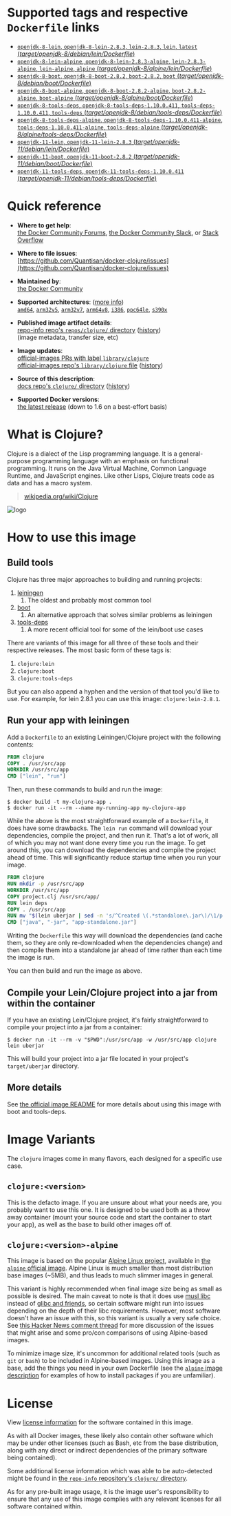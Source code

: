 <!--

********************************************************************************

WARNING:

    DO NOT EDIT "clojure/README.md"

    IT IS AUTO-GENERATED

    (from the other files in "clojure/" combined with a set of templates)

********************************************************************************

-->

# Supported tags and respective `Dockerfile` links

-	[`openjdk-8-lein`, `openjdk-8-lein-2.8.3`, `lein-2.8.3`, `lein`, `latest` (*target/openjdk-8/debian/lein/Dockerfile*)](https://github.com/Quantisan/docker-clojure/blob/91f3d11eaf065104ec5d3f2a75a27650ebda2878/target/openjdk-8/debian/lein/Dockerfile)
-	[`openjdk-8-lein-alpine`, `openjdk-8-lein-2.8.3-alpine`, `lein-2.8.3-alpine`, `lein-alpine`, `alpine` (*target/openjdk-8/alpine/lein/Dockerfile*)](https://github.com/Quantisan/docker-clojure/blob/91f3d11eaf065104ec5d3f2a75a27650ebda2878/target/openjdk-8/alpine/lein/Dockerfile)
-	[`openjdk-8-boot`, `openjdk-8-boot-2.8.2`, `boot-2.8.2`, `boot` (*target/openjdk-8/debian/boot/Dockerfile*)](https://github.com/Quantisan/docker-clojure/blob/91f3d11eaf065104ec5d3f2a75a27650ebda2878/target/openjdk-8/debian/boot/Dockerfile)
-	[`openjdk-8-boot-alpine`, `openjdk-8-boot-2.8.2-alpine`, `boot-2.8.2-alpine`, `boot-alpine` (*target/openjdk-8/alpine/boot/Dockerfile*)](https://github.com/Quantisan/docker-clojure/blob/91f3d11eaf065104ec5d3f2a75a27650ebda2878/target/openjdk-8/alpine/boot/Dockerfile)
-	[`openjdk-8-tools-deps`, `openjdk-8-tools-deps-1.10.0.411`, `tools-deps-1.10.0.411`, `tools-deps` (*target/openjdk-8/debian/tools-deps/Dockerfile*)](https://github.com/Quantisan/docker-clojure/blob/91f3d11eaf065104ec5d3f2a75a27650ebda2878/target/openjdk-8/debian/tools-deps/Dockerfile)
-	[`openjdk-8-tools-deps-alpine`, `openjdk-8-tools-deps-1.10.0.411-alpine`, `tools-deps-1.10.0.411-alpine`, `tools-deps-alpine` (*target/openjdk-8/alpine/tools-deps/Dockerfile*)](https://github.com/Quantisan/docker-clojure/blob/91f3d11eaf065104ec5d3f2a75a27650ebda2878/target/openjdk-8/alpine/tools-deps/Dockerfile)
-	[`openjdk-11-lein`, `openjdk-11-lein-2.8.3` (*target/openjdk-11/debian/lein/Dockerfile*)](https://github.com/Quantisan/docker-clojure/blob/91f3d11eaf065104ec5d3f2a75a27650ebda2878/target/openjdk-11/debian/lein/Dockerfile)
-	[`openjdk-11-boot`, `openjdk-11-boot-2.8.2` (*target/openjdk-11/debian/boot/Dockerfile*)](https://github.com/Quantisan/docker-clojure/blob/91f3d11eaf065104ec5d3f2a75a27650ebda2878/target/openjdk-11/debian/boot/Dockerfile)
-	[`openjdk-11-tools-deps`, `openjdk-11-tools-deps-1.10.0.411` (*target/openjdk-11/debian/tools-deps/Dockerfile*)](https://github.com/Quantisan/docker-clojure/blob/91f3d11eaf065104ec5d3f2a75a27650ebda2878/target/openjdk-11/debian/tools-deps/Dockerfile)

# Quick reference

-	**Where to get help**:  
	[the Docker Community Forums](https://forums.docker.com/), [the Docker Community Slack](https://blog.docker.com/2016/11/introducing-docker-community-directory-docker-community-slack/), or [Stack Overflow](https://stackoverflow.com/search?tab=newest&q=docker)

-	**Where to file issues**:  
	[https://github.com/Quantisan/docker-clojure/issues](https://github.com/Quantisan/docker-clojure/issues)

-	**Maintained by**:  
	[the Docker Community](https://github.com/Quantisan/docker-clojure)

-	**Supported architectures**: ([more info](https://github.com/docker-library/official-images#architectures-other-than-amd64))  
	[`amd64`](https://hub.docker.com/r/amd64/clojure/), [`arm32v5`](https://hub.docker.com/r/arm32v5/clojure/), [`arm32v7`](https://hub.docker.com/r/arm32v7/clojure/), [`arm64v8`](https://hub.docker.com/r/arm64v8/clojure/), [`i386`](https://hub.docker.com/r/i386/clojure/), [`ppc64le`](https://hub.docker.com/r/ppc64le/clojure/), [`s390x`](https://hub.docker.com/r/s390x/clojure/)

-	**Published image artifact details**:  
	[repo-info repo's `repos/clojure/` directory](https://github.com/docker-library/repo-info/blob/master/repos/clojure) ([history](https://github.com/docker-library/repo-info/commits/master/repos/clojure))  
	(image metadata, transfer size, etc)

-	**Image updates**:  
	[official-images PRs with label `library/clojure`](https://github.com/docker-library/official-images/pulls?q=label%3Alibrary%2Fclojure)  
	[official-images repo's `library/clojure` file](https://github.com/docker-library/official-images/blob/master/library/clojure) ([history](https://github.com/docker-library/official-images/commits/master/library/clojure))

-	**Source of this description**:  
	[docs repo's `clojure/` directory](https://github.com/docker-library/docs/tree/master/clojure) ([history](https://github.com/docker-library/docs/commits/master/clojure))

-	**Supported Docker versions**:  
	[the latest release](https://github.com/docker/docker-ce/releases/latest) (down to 1.6 on a best-effort basis)

# What is Clojure?

Clojure is a dialect of the Lisp programming language. It is a general-purpose programming language with an emphasis on functional programming. It runs on the Java Virtual Machine, Common Language Runtime, and JavaScript engines. Like other Lisps, Clojure treats code as data and has a macro system.

> [wikipedia.org/wiki/Clojure](http://en.wikipedia.org/wiki/Clojure)

![logo](https://raw.githubusercontent.com/docker-library/docs/665526c3b12cedfd721234cedb61e8433f73b75a/clojure/logo.png)

# How to use this image

## Build tools

Clojure has three major approaches to building and running projects:

1.	[leiningen](https://leiningen.org)
	1.	The oldest and probably most common tool
2.	[boot](http://boot-clj.com)
	1.	An alternative approach that solves similar problems as leiningen
3.	[tools-deps](https://clojure.org/guides/deps_and_cli)
	1.	A more recent official tool for some of the lein/boot use cases

There are variants of this image for all three of these tools and their respective releases. The most basic form of these tags is:

1.	`clojure:lein`
2.	`clojure:boot`
3.	`clojure:tools-deps`

But you can also append a hyphen and the version of that tool you'd like to use. For example, for lein 2.8.1 you can use this image: `clojure:lein-2.8.1`.

## Run your app with leiningen

Add a `Dockerfile` to an existing Leiningen/Clojure project with the following contents:

```dockerfile
FROM clojure
COPY . /usr/src/app
WORKDIR /usr/src/app
CMD ["lein", "run"]
```

Then, run these commands to build and run the image:

```console
$ docker build -t my-clojure-app .
$ docker run -it --rm --name my-running-app my-clojure-app
```

While the above is the most straightforward example of a `Dockerfile`, it does have some drawbacks. The `lein run` command will download your dependencies, compile the project, and then run it. That's a lot of work, all of which you may not want done every time you run the image. To get around this, you can download the dependencies and compile the project ahead of time. This will significantly reduce startup time when you run your image.

```dockerfile
FROM clojure
RUN mkdir -p /usr/src/app
WORKDIR /usr/src/app
COPY project.clj /usr/src/app/
RUN lein deps
COPY . /usr/src/app
RUN mv "$(lein uberjar | sed -n 's/^Created \(.*standalone\.jar\)/\1/p')" app-standalone.jar
CMD ["java", "-jar", "app-standalone.jar"]
```

Writing the `Dockerfile` this way will download the dependencies (and cache them, so they are only re-downloaded when the dependencies change) and then compile them into a standalone jar ahead of time rather than each time the image is run.

You can then build and run the image as above.

## Compile your Lein/Clojure project into a jar from within the container

If you have an existing Lein/Clojure project, it's fairly straightforward to compile your project into a jar from a container:

```console
$ docker run -it --rm -v "$PWD":/usr/src/app -w /usr/src/app clojure lein uberjar
```

This will build your project into a jar file located in your project's `target/uberjar` directory.

## More details

See [the official image README](https://github.com/Quantisan/docker-clojure/blob/master/README.md) for more details about using this image with boot and tools-deps.

# Image Variants

The `clojure` images come in many flavors, each designed for a specific use case.

## `clojure:<version>`

This is the defacto image. If you are unsure about what your needs are, you probably want to use this one. It is designed to be used both as a throw away container (mount your source code and start the container to start your app), as well as the base to build other images off of.

## `clojure:<version>-alpine`

This image is based on the popular [Alpine Linux project](http://alpinelinux.org), available in [the `alpine` official image](https://hub.docker.com/_/alpine). Alpine Linux is much smaller than most distribution base images (~5MB), and thus leads to much slimmer images in general.

This variant is highly recommended when final image size being as small as possible is desired. The main caveat to note is that it does use [musl libc](http://www.musl-libc.org) instead of [glibc and friends](http://www.etalabs.net/compare_libcs.html), so certain software might run into issues depending on the depth of their libc requirements. However, most software doesn't have an issue with this, so this variant is usually a very safe choice. See [this Hacker News comment thread](https://news.ycombinator.com/item?id=10782897) for more discussion of the issues that might arise and some pro/con comparisons of using Alpine-based images.

To minimize image size, it's uncommon for additional related tools (such as `git` or `bash`) to be included in Alpine-based images. Using this image as a base, add the things you need in your own Dockerfile (see the [`alpine` image description](https://hub.docker.com/_/alpine/) for examples of how to install packages if you are unfamiliar).

# License

View [license information](http://clojure.org/license) for the software contained in this image.

As with all Docker images, these likely also contain other software which may be under other licenses (such as Bash, etc from the base distribution, along with any direct or indirect dependencies of the primary software being contained).

Some additional license information which was able to be auto-detected might be found in [the `repo-info` repository's `clojure/` directory](https://github.com/docker-library/repo-info/tree/master/repos/clojure).

As for any pre-built image usage, it is the image user's responsibility to ensure that any use of this image complies with any relevant licenses for all software contained within.

